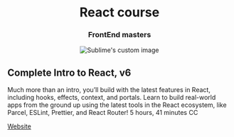 <h1 align="center">React course</h1>
<h3 align="center">FrontEnd masters</h3>

<p align="center">
  <img src="http://pets-images.dev-apis.com/pets/wallpaperB.jpg" alt="Sublime's custom image"/>
</p>


## Complete Intro to React, v6

Much more than an intro, you’ll build with the latest features in React, including hooks, effects, context, and portals. Learn to build real-world apps from the ground up using the latest tools in the React ecosystem, like Parcel, ESLint, Prettier, and React Router!
5 hours, 41 minutes CC

[Website](https://frontendmasters.com/learn/react/)
